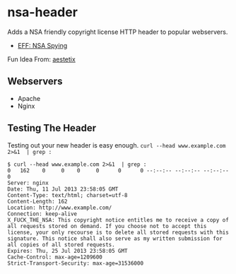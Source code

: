 nsa-header
==========

Adds a NSA friendly copyright license HTTP header to popular webservers.

* [EFF: NSA Spying](https://www.eff.org/nsa-spying)

Fun Idea From: [aestetix](http://aestetix.com/2013/07/11/fighting-back-against-the-nsa-with-http/)


Webservers
------------------
* Apache
* Nginx


Testing The Header
------------------

Testing out your new header is easy enough.
`curl --head www.example.com 2>&1  | grep :`

    $ curl --head www.example.com 2>&1  | grep :
    0   162    0     0    0     0      0      0 --:--:-- --:--:-- --:--:--     0
    Server: nginx
    Date: Thu, 11 Jul 2013 23:58:05 GMT
    Content-Type: text/html; charset=utf-8
    Content-Length: 162
    Location: http://www.example.com/
    Connection: keep-alive
    X_FUCK_THE_NSA: This copyright notice entitles me to receive a copy of all requests stored on demand. If you choose not to accept this license, your only recourse is to delete all stored requests with this signature. This notice shall also serve as my written submission for all copies of all stored requests.
    Expires: Thu, 25 Jul 2013 23:58:05 GMT
    Cache-Control: max-age=1209600
    Strict-Transport-Security: max-age=31536000

